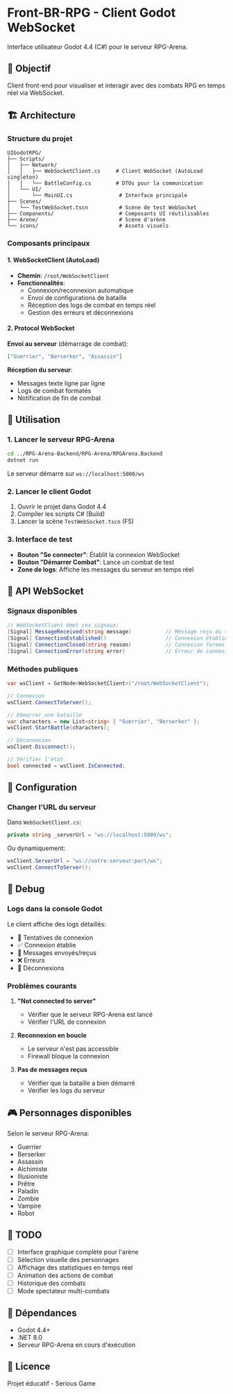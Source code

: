 # Front-BR-RPG - Client Godot WebSocket

Interface utilisateur Godot 4.4 (C#) pour le serveur RPG-Arena.

## 🎯 Objectif

Client front-end pour visualiser et interagir avec des combats RPG en temps réel via WebSocket.

## 🏗️ Architecture

### Structure du projet

```
UIGodotRPG/
├── Scripts/
│   ├── Network/
│   │   ├── WebSocketClient.cs     # Client WebSocket (AutoLoad singleton)
│   │   └── BattleConfig.cs        # DTOs pour la communication
│   └── UI/
│       └── MainUI.cs               # Interface principale
├── Scenes/
│   └── TestWebSocket.tscn          # Scène de test WebSocket
├── Components/                     # Composants UI réutilisables
├── Arene/                          # Scène d'arène
└── icons/                          # Assets visuels

```

### Composants principaux

#### 1. WebSocketClient (AutoLoad)
- **Chemin**: `/root/WebSocketClient`
- **Fonctionnalités**:
  - Connexion/reconnexion automatique
  - Envoi de configurations de bataille
  - Réception des logs de combat en temps réel
  - Gestion des erreurs et déconnexions

#### 2. Protocol WebSocket

**Envoi au serveur** (démarrage de combat):
```json
["Guerrier", "Berserker", "Assassin"]
```

**Réception du serveur**:
- Messages texte ligne par ligne
- Logs de combat formatés
- Notification de fin de combat

## 🚀 Utilisation

### 1. Lancer le serveur RPG-Arena

```bash
cd ../RPG-Arena-Backend/RPG-Arena/RPGArena.Backend
dotnet run
```

Le serveur démarre sur `ws://localhost:5000/ws`

### 2. Lancer le client Godot

1. Ouvrir le projet dans Godot 4.4
2. Compiler les scripts C# (Build)
3. Lancer la scène `TestWebSocket.tscn` (F5)

### 3. Interface de test

- **Bouton "Se connecter"**: Établit la connexion WebSocket
- **Bouton "Démarrer Combat"**: Lance un combat de test
- **Zone de logs**: Affiche les messages du serveur en temps réel

## 📡 API WebSocket

### Signaux disponibles

```csharp
// WebSocketClient émet ces signaux:
[Signal] MessageReceived(string message)           // Message reçu du serveur
[Signal] ConnectionEstablished()                   // Connexion établie
[Signal] ConnectionClosed(string reason)           // Connexion fermée
[Signal] ConnectionError(string error)             // Erreur de connexion
```

### Méthodes publiques

```csharp
var wsClient = GetNode<WebSocketClient>("/root/WebSocketClient");

// Connexion
wsClient.ConnectToServer();

// Démarrer une bataille
var characters = new List<string> { "Guerrier", "Berserker" };
wsClient.StartBattle(characters);

// Déconnexion
wsClient.Disconnect();

// Vérifier l'état
bool connected = wsClient.IsConnected;
```

## 🔧 Configuration

### Changer l'URL du serveur

Dans `WebSocketClient.cs`:
```csharp
private string _serverUrl = "ws://localhost:5000/ws";
```

Ou dynamiquement:
```csharp
wsClient.ServerUrl = "ws://votre-serveur:port/ws";
wsClient.ConnectToServer();
```

## 🐛 Debug

### Logs dans la console Godot

Le client affiche des logs détaillés:
- 🔄 Tentatives de connexion
- ✅ Connexion établie
- 📨 Messages envoyés/reçus
- ❌ Erreurs
- 🔌 Déconnexions

### Problèmes courants

1. **"Not connected to server"**
   - Vérifier que le serveur RPG-Arena est lancé
   - Vérifier l'URL de connexion

2. **Reconnexion en boucle**
   - Le serveur n'est pas accessible
   - Firewall bloque la connexion

3. **Pas de messages reçus**
   - Vérifier que la bataille a bien démarré
   - Vérifier les logs du serveur

## 🎮 Personnages disponibles

Selon le serveur RPG-Arena:
- Guerrier
- Berserker
- Assassin
- Alchimiste
- Illusioniste
- Prêtre
- Paladin
- Zombie
- Vampire
- Robot

## 📝 TODO

- [ ] Interface graphique complète pour l'arène
- [ ] Sélection visuelle des personnages
- [ ] Affichage des statistiques en temps réel
- [ ] Animation des actions de combat
- [ ] Historique des combats
- [ ] Mode spectateur multi-combats

## 🔗 Dépendances

- Godot 4.4+
- .NET 8.0
- Serveur RPG-Arena en cours d'exécution

## 📄 Licence

Projet éducatif - Serious Game
